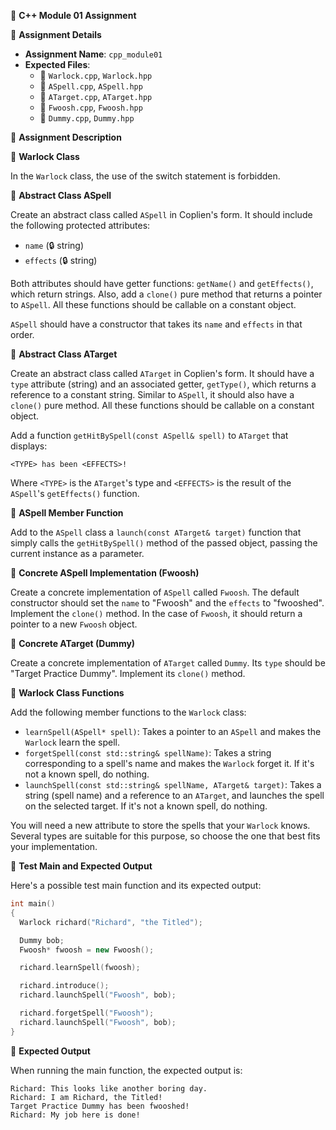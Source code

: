 📝 **C++ Module 01 Assignment**

📌 **Assignment Details**

- **Assignment Name**: `cpp_module01`
- **Expected Files**:
  - 📄 `Warlock.cpp`, `Warlock.hpp`
  - 📄 `ASpell.cpp`, `ASpell.hpp`
  - 📄 `ATarget.cpp`, `ATarget.hpp`
  - 📄 `Fwoosh.cpp`, `Fwoosh.hpp`
  - 📄 `Dummy.cpp`, `Dummy.hpp`

📌 **Assignment Description**

🔶 **Warlock Class**

In the `Warlock` class, the use of the switch statement is forbidden.

🔷 **Abstract Class ASpell**

Create an abstract class called `ASpell` in Coplien's form. It should include the following protected attributes:

- `name` (🔒 string)
- `effects` (🔒 string)

Both attributes should have getter functions: `getName()` and `getEffects()`, which return strings. Also, add a `clone()` pure method that returns a pointer to `ASpell`. All these functions should be callable on a constant object.

`ASpell` should have a constructor that takes its `name` and `effects` in that order.

🔷 **Abstract Class ATarget**

Create an abstract class called `ATarget` in Coplien's form. It should have a `type` attribute (string) and an associated getter, `getType()`, which returns a reference to a constant string. Similar to `ASpell`, it should also have a `clone()` pure method. All these functions should be callable on a constant object.

Add a function `getHitBySpell(const ASpell& spell)` to `ATarget` that displays:

```
<TYPE> has been <EFFECTS>!
```

Where `<TYPE>` is the `ATarget`'s type and `<EFFECTS>` is the result of the `ASpell`'s `getEffects()` function.

🔷 **ASpell Member Function**

Add to the `ASpell` class a `launch(const ATarget& target)` function that simply calls the `getHitBySpell()` method of the passed object, passing the current instance as a parameter.

🔶 **Concrete ASpell Implementation (Fwoosh)**

Create a concrete implementation of `ASpell` called `Fwoosh`. The default constructor should set the `name` to "Fwoosh" and the `effects` to "fwooshed". Implement the `clone()` method. In the case of `Fwoosh`, it should return a pointer to a new `Fwoosh` object.

🔶 **Concrete ATarget (Dummy)**

Create a concrete implementation of `ATarget` called `Dummy`. Its `type` should be "Target Practice Dummy". Implement its `clone()` method.

🔷 **Warlock Class Functions**

Add the following member functions to the `Warlock` class:

- `learnSpell(ASpell* spell)`: Takes a pointer to an `ASpell` and makes the `Warlock` learn the spell.
- `forgetSpell(const std::string& spellName)`: Takes a string corresponding to a spell's name and makes the `Warlock` forget it. If it's not a known spell, do nothing.
- `launchSpell(const std::string& spellName, ATarget& target)`: Takes a string (spell name) and a reference to an `ATarget`, and launches the spell on the selected target. If it's not a known spell, do nothing.

You will need a new attribute to store the spells that your `Warlock` knows. Several types are suitable for this purpose, so choose the one that best fits your implementation.

📌 **Test Main and Expected Output**

Here's a possible test main function and its expected output:

```cpp
int main()
{
  Warlock richard("Richard", "the Titled");

  Dummy bob;
  Fwoosh* fwoosh = new Fwoosh();

  richard.learnSpell(fwoosh);

  richard.introduce();
  richard.launchSpell("Fwoosh", bob);

  richard.forgetSpell("Fwoosh");
  richard.launchSpell("Fwoosh", bob);
}
```

📌 **Expected Output**

When running the main function, the expected output is:

```
Richard: This looks like another boring day.
Richard: I am Richard, the Titled!
Target Practice Dummy has been fwooshed!
Richard: My job here is done!
```
